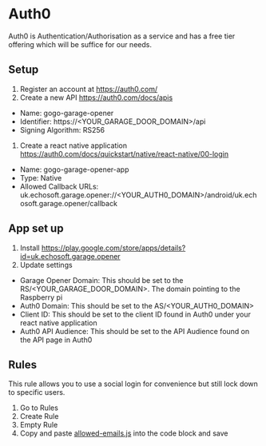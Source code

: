# Auth0

Auth0 is Authentication/Authorisation as a service and has a free tier offering which will be suffice for our needs.

## Setup
1. Register an account at https://auth0.com/
1. Create a new API https://auth0.com/docs/apis
  * Name: gogo-garage-opener
  * Identifier: https://<YOUR_GARAGE_DOOR_DOMAIN>/api
  * Signing Algorithm: RS256
1. Create a react native application https://auth0.com/docs/quickstart/native/react-native/00-login
  * Name: gogo-garage-opener-app
  * Type: Native
  * Allowed Callback URLs: uk.echosoft.garage.opener://<YOUR_AUTH0_DOMAIN>/android/uk.echosoft.garage.opener/callback

## App set up
1. Install https://play.google.com/store/apps/details?id=uk.echosoft.garage.opener
1. Update settings
  * Garage Opener Domain: This should be set to the RS/<YOUR_GARAGE_DOOR_DOMAIN>. The domain pointing to the Raspberry pi
  * Auth0 Domain: This should be set to the AS/<YOUR_AUTH0_DOMAIN>
  * Client ID: This should be set to the client ID found in Auth0 under your react native application
  * Auth0 API Audience: This should be set to the API Audience found on the API page in Auth0

## Rules
This rule allows you to use a social login for convenience but still lock down to specific users.
1. Go to Rules
1. Create Rule
1. Empty Rule
1. Copy and paste [allowed-emails.js](allowed-emails.js) into the code block and save